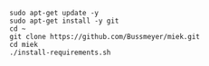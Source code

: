     sudo apt-get update -y
    sudo apt-get install -y git
    cd ~
    git clone https://github.com/Bussmeyer/miek.git
    cd miek
    ./install-requirements.sh
